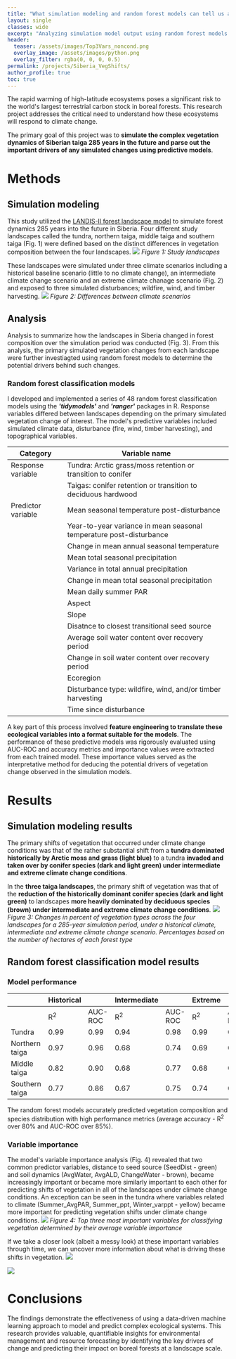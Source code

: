 ```yaml
---
title: "What simulation modeling and random forest models can tell us about the future of Siberian taiga"
layout: single
classes: wide
excerpt: "Analyzing simulation model output using random forest models and variable importance to investigate future changes in Siberian forests."
header:
  teaser: /assets/images/Top3Vars_noncond.png
  overlay_image: /assets/images/python.png
  overlay_filter: rgba(0, 0, 0, 0.5)
permalink: /projects/Siberia_VegShifts/
author_profile: true
toc: true
---
```

The rapid warming of high-latitude ecosystems poses a significant risk to the world's largest terrestrial carbon stock in boreal forests. This research project addresses the critical need to understand how these ecosystems will respond to climate change. 

The primary goal of this project was to **simulate the complex vegetation dynamics of Siberian taiga 285 years in the future and parse out the important drivers of any simulated changes using predictive models**.

# Methods
## Simulation modeling
This study utilized the [LANDIS-II forest landscape model](https://www.landis-ii.org/) to simulate forest dynamics 285 years into the future in Siberia. Four different study landscapes called the tundra, northern taiga, middle taiga and southern taiga (Fig. 1) were defined based on the distinct differences in vegetation composition between the four landscapes.
![](https://hana-matsumoto.github.io/assets/images/Figure1.png)
*Figure 1: Study landscapes*

These landscapes were simulated under three climate scenarios including a historical baseline scenario (little to no climate change), an intermediate climate change scenario and an extreme climate chanage scenario (Fig. 2) and exposed to three simulated disturbances; wildfire, wind, and timber harvesting.
![](https://hana-matsumoto.github.io/assets/images/Figure2.png)
*Figure 2: Differences between climate scenarios*

## Analysis
Analysis to summarize how the landscapes in Siberia changed in forest composition over the simulation period was conducted (Fig. 3). From this analysis, the primary simulated vegetation changes from each landscape were further investiagted using random forest models to determine the potential drivers behind such changes.

### Random forest classification models
I developed and implemented a series of 48 random forest classification models using the ***'tidymodels'*** and ***'ranger'*** packages in R. Response variables differed between landscapes depending on the primary simulated vegetation change of interest. The model's predictive variables included simulated climate data, disturbance (fire, wind, timber harvesting), and topographical variables. 

| Category | Variable name |
| ------- | -------------- |
| Response variable | Tundra: Arctic grass/moss retention or transition to conifer |
| | Taigas: conifer retention or transition to deciduous hardwood |
| Predictor variable | Mean seasonal temperature post-disturbance |
|                    | Year-to-year variance in mean seasonal temperature post-disturbance |
|                    | Change in mean annual seasonal temperature |
|                    | Mean total seasonal precipitation |
|                    | Variance in total annual precipitation |
|                    | Change in mean total seasonal precipitation |
|                    | Mean daily summer PAR |
|                    | Aspect |
|                    | Slope |
|                    | Disatnce to closest transitional seed source |
|                    | Average soil water content over recovery period |
|                    | Change in soil water content over recovery period |
|                    | Ecoregion |
|                    | Disturbance type: wildfire, wind, and/or timber harvesting |
|                    | Time since disturbance |


A key part of this process involved **feature engineering to translate these ecological variables into a format suitable for the models**. The performance of these predictive models was rigorously evaluated using AUC-ROC and accuracy metrics and importance values were extracted from each trained model. These importance values served as the interpretative method for deducing the potential drivers of vegetation change observed in the simulation models.

# Results
## Simulation modeling results
The primary shifts of vegetation that occurred under climate change conditions was that of the rather substantial shift from a **tundra dominated historically by Arctic moss and grass (light blue)** to a tundra **invaded and taken over by conifer species (dark and light green) under intermediate and extreme climate change conditions**. 

In the **three taiga landscapes**, the primary shift of vegetation was that of the **reduction of the historically dominant conifer species (dark and light green)** to landscapes **more heavily dominated by deciduous species (brown) under intermediate and extreme climate change conditions**.
![](https://hana-matsumoto.github.io/assets/images/Figure4.png)
*Figure 3: Changes in percent of vegetation types across the four landscapes for a 285-year simulation period, under a historical climate, intermediate and extreme climate change scenario. Percentages based on the number of hectares of each forest type*

## Random forest classification model results
### Model performance

|               | Historical       |              | Intermediate     |              | Extreme         |              |
|---------------|------------------|--------------|------------------|--------------|-----------------|--------------|
|               | R<sup>2</sup>    | AUC-ROC      | R<sup>2</sup>    | AUC-ROC      | R<sup>2</sup>   | AUC-ROC      |
| Tundra        | 0.99             | 0.99        | 0.94             | 0.98         | 0.99            | 0.99       |
| Northern taiga| 0.97             | 0.96        | 0.68             | 0.74         | 0.69            | 0.75        |
| Middle taiga  | 0.82             | 0.90        | 0.68             | 0.77         | 0.68            | 0.75        |
| Southern taiga| 0.77             | 0.86        | 0.67             | 0.75         | 0.74            | 0.80        |

The random forest models accurately predicted vegetation composition and species distribution with high performance metrics (average accuracy - R<sup>2</sup> over 80% and AUC-ROC over 85%). 

### Variable importance
The model's variable importance analysis (Fig. 4) revealed that two common predictor variables, distance to seed source (SeedDist - green) and soil dynamics (AvgWater, AvgALD, ChangeWater - brown), became increasingly important or became more similarly important to each other for predicting shifts of vegetation in all of the landscapes under climate change conditions. An exception can be seen in the tundra where variables related to climate (Summer_AvgPAR, Summer_ppt, Winter_varppt - yellow) became more important for predicting vegetation shifts under climate change conditions.
![](https://hana-matsumoto.github.io/assets/images/Top3Vars_noncond.png)
*Figure 4: Top three most important variables for classifying vegetation determined by their average variable importance*

If we take a closer look (albeit a messy look) at these important variables through time, we can uncover more information about what is driving these shifts in vegetation.
![](https://hana-matsumoto.github.io/assets/images/all_time_vars_new_noncond-01.png)

![](https://hana-matsumoto.github.io/assets/images/annual_fire_time.PNG)

# Conclusions
The findings demonstrate the effectiveness of using a data-driven machine learning approach to model and predict complex ecological systems. This research provides valuable, quantifiable insights for environmental management and resource forecasting by identifying the key drivers of change and predicting their impact on boreal forests at a landscape scale.
